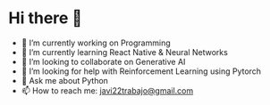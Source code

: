 # Hi there 👋
- 🔭 I’m currently working on Programming
- 🌱 I’m currently learning React Native & Neural Networks
- 🧠 I’m looking to collaborate on Generative AI
- 🤔 I’m looking for help with Reinforcement Learning using Pytorch
- 💬 Ask me about Python
- 📫 How to reach me: javi22trabajo@gmail.com
